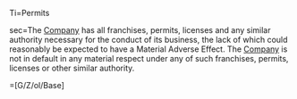 Ti=Permits

sec=The <a href='#Def.Company.sec' class='definedterm'>Company</a> has all franchises, permits, licenses and any similar authority necessary for the conduct of its business, the lack of which could reasonably be expected to have a Material Adverse Effect. The <a href='#Def.Company.sec' class='definedterm'>Company</a> is not in default in any material respect under any of such franchises, permits, licenses or other similar authority.

=[G/Z/ol/Base]

